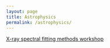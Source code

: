 ```yaml
---
layout: page
title: Astrophysics
permalink: /astrophysics/
---
```



[X-ray spectral fitting methods workshop](https://www.mpe.mpg.de/resources/HE/Buchner/xrayworkshop/?fbclid=IwAR3Hy-zGta-LcjLXSaUAnhknHtKr9OhhJiyC7y6b4W1ofKc1oF7BAAbTLjA)